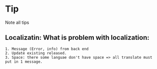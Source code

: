 # Tip
Note all tips

## Localizatin: What is problem with localization:
	1. Message (Error, info) from back end
	2. Update existing released.
	3. Space: there some languae don't have space => all translate must put in 1 message.


